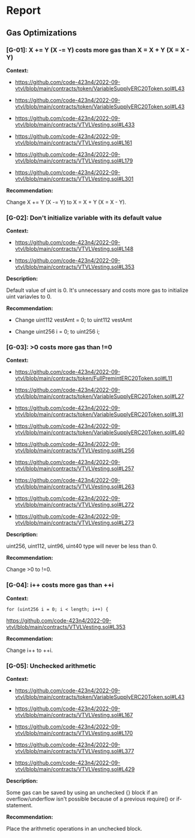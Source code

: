 # Report
## Gas Optimizations ## 

### [G-01]: X += Y (X -= Y) costs more gas than X = X + Y (X = X - Y) 
**Context:** 

+ https://github.com/code-423n4/2022-09-vtvl/blob/main/contracts/token/VariableSupplyERC20Token.sol#L43

+ https://github.com/code-423n4/2022-09-vtvl/blob/main/contracts/token/VariableSupplyERC20Token.sol#L43

+ https://github.com/code-423n4/2022-09-vtvl/blob/main/contracts/VTVLVesting.sol#L433

+ https://github.com/code-423n4/2022-09-vtvl/blob/main/contracts/VTVLVesting.sol#L161

+ https://github.com/code-423n4/2022-09-vtvl/blob/main/contracts/VTVLVesting.sol#L179

+ https://github.com/code-423n4/2022-09-vtvl/blob/main/contracts/VTVLVesting.sol#L301

**Recommendation:**

Change X += Y (X -= Y) to X = X + Y (X = X - Y).

### [G-02]: Don't initialize variable with its default value 
**Context:** 

+ https://github.com/code-423n4/2022-09-vtvl/blob/main/contracts/VTVLVesting.sol#L148

+ https://github.com/code-423n4/2022-09-vtvl/blob/main/contracts/VTVLVesting.sol#L353

**Description:**

Default value of uint is 0. It's unnecessary and costs more gas to initialize uint variavles to 0.

**Recommendation:**

+ Change uint112 vestAmt = 0; to uint112 vestAmt

+ Change uint256 i = 0; to uint256 i;


### [G-03]: >0 costs more gas than !=0 
**Context:** 

+ https://github.com/code-423n4/2022-09-vtvl/blob/main/contracts/token/FullPremintERC20Token.sol#L11

+ https://github.com/code-423n4/2022-09-vtvl/blob/main/contracts/token/VariableSupplyERC20Token.sol#L27

+ https://github.com/code-423n4/2022-09-vtvl/blob/main/contracts/token/VariableSupplyERC20Token.sol#L31

+ https://github.com/code-423n4/2022-09-vtvl/blob/main/contracts/token/VariableSupplyERC20Token.sol#L40

+ https://github.com/code-423n4/2022-09-vtvl/blob/main/contracts/VTVLVesting.sol#L256

+ https://github.com/code-423n4/2022-09-vtvl/blob/main/contracts/VTVLVesting.sol#L257

+ https://github.com/code-423n4/2022-09-vtvl/blob/main/contracts/VTVLVesting.sol#L263

+ https://github.com/code-423n4/2022-09-vtvl/blob/main/contracts/VTVLVesting.sol#L272

+ https://github.com/code-423n4/2022-09-vtvl/blob/main/contracts/VTVLVesting.sol#L273

**Description:**

uint256, uint112, uint96, uint40 type will never be less than 0.

**Recommendation:**

Change >0 to !=0.


### [G-04]: i++ costs more gas than ++i
**Context:**

```
for (uint256 i = 0; i < length; i++) {
```

https://github.com/code-423n4/2022-09-vtvl/blob/main/contracts/VTVLVesting.sol#L353

**Recommendation:**

Change i++ to ++i.


### [G-05]: Unchecked arithmetic
**Context:**

+ https://github.com/code-423n4/2022-09-vtvl/blob/main/contracts/token/VariableSupplyERC20Token.sol#L43

+ https://github.com/code-423n4/2022-09-vtvl/blob/main/contracts/VTVLVesting.sol#L167

+ https://github.com/code-423n4/2022-09-vtvl/blob/main/contracts/VTVLVesting.sol#L170

+ https://github.com/code-423n4/2022-09-vtvl/blob/main/contracts/VTVLVesting.sol#L377

+ https://github.com/code-423n4/2022-09-vtvl/blob/main/contracts/VTVLVesting.sol#L429

**Description:**

Some gas can be saved by using an unchecked {} block if an overflow/underflow isn't possible because of a previous require() or if-statement.

**Recommendation:**

Place the arithmetic operations in an unchecked block.
